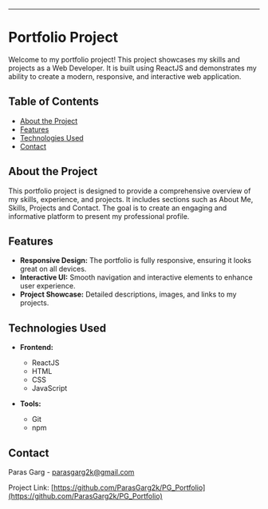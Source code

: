 ---

# Portfolio Project

Welcome to my portfolio project! This project showcases my skills and projects as a Web Developer. It is built using ReactJS and demonstrates my ability to create a modern, responsive, and interactive web application.

## Table of Contents
- [About the Project](#about-the-project)
- [Features](#features)
- [Technologies Used](#technologies-used)
- [Contact](#contact)

## About the Project

This portfolio project is designed to provide a comprehensive overview of my skills, experience, and projects. It includes sections such as About Me, Skills, Projects and Contact. The goal is to create an engaging and informative platform to present my professional profile.

## Features

- **Responsive Design:** The portfolio is fully responsive, ensuring it looks great on all devices.
- **Interactive UI:** Smooth navigation and interactive elements to enhance user experience.
- **Project Showcase:** Detailed descriptions, images, and links to my projects.

## Technologies Used

- **Frontend:**
  - ReactJS
  - HTML
  - CSS
  - JavaScript

- **Tools:**
  - Git
  - npm
  
## Contact
Paras Garg - [parasgarg2k@gmail.com](mailto:parasgarg2k@gmail.com)

Project Link: [https://github.com/ParasGarg2k/PG_Portfolio](https://github.com/ParasGarg2k/PG_Portfolio)

